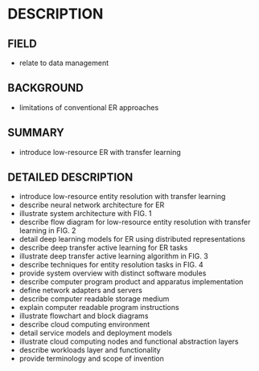 # DESCRIPTION

## FIELD

- relate to data management

## BACKGROUND

- limitations of conventional ER approaches

## SUMMARY

- introduce low-resource ER with transfer learning

## DETAILED DESCRIPTION

- introduce low-resource entity resolution with transfer learning
- describe neural network architecture for ER
- illustrate system architecture with FIG. 1
- describe flow diagram for low-resource entity resolution with transfer learning in FIG. 2
- detail deep learning models for ER using distributed representations
- describe deep transfer active learning for ER tasks
- illustrate deep transfer active learning algorithm in FIG. 3
- describe techniques for entity resolution tasks in FIG. 4
- provide system overview with distinct software modules
- describe computer program product and apparatus implementation
- define network adapters and servers
- describe computer readable storage medium
- explain computer readable program instructions
- illustrate flowchart and block diagrams
- describe cloud computing environment
- detail service models and deployment models
- illustrate cloud computing nodes and functional abstraction layers
- describe workloads layer and functionality
- provide terminology and scope of invention

